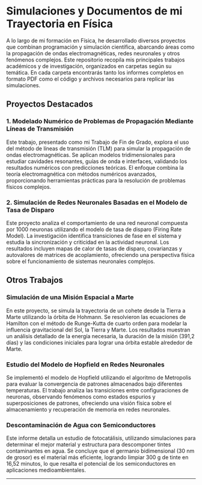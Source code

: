 # Simulaciones y Documentos de mi Trayectoria en Física

A lo largo de mi formación en Física, he desarrollado diversos proyectos que combinan programación y simulación científica, abarcando áreas como la propagación de ondas electromagnéticas, redes neuronales y otros fenómenos complejos. Este repositorio recopila mis principales trabajos académicos y de investigación, organizados en carpetas según su temática. En cada carpeta encontrarás tanto los informes completos en formato PDF como el código y archivos necesarios para replicar las simulaciones.

## Proyectos Destacados

### 1. **Modelado Numérico de Problemas de Propagación Mediante Líneas de Transmisión**
Este trabajo, presentado como mi Trabajo de Fin de Grado, explora el uso del método de líneas de transmisión (TLM) para simular la propagación de ondas electromagnéticas. Se aplican modelos tridimensionales para estudiar cavidades resonantes, guías de onda e interfaces, validando los resultados numéricos con predicciones teóricas. El enfoque combina la teoría electromagnética con métodos numéricos avanzados, proporcionando herramientas prácticas para la resolución de problemas físicos complejos.

### 2. **Simulación de Redes Neuronales Basadas en el Modelo de Tasa de Disparo**
Este proyecto analiza el comportamiento de una red neuronal compuesta por 1000 neuronas utilizando el modelo de tasa de disparo (Firing Rate Model). La investigación identifica transiciones de fase en el sistema y estudia la sincronización y criticidad en la actividad neuronal. Los resultados incluyen mapas de calor de tasas de disparo, covarianzas y autovalores de matrices de acoplamiento, ofreciendo una perspectiva física sobre el funcionamiento de sistemas neuronales complejos.

## Otros Trabajos

### **Simulación de una Misión Espacial a Marte**
En este proyecto, se simula la trayectoria de un cohete desde la Tierra a Marte utilizando la órbita de Hohmann. Se resolvieron las ecuaciones de Hamilton con el método de Runge-Kutta de cuarto orden para modelar la influencia gravitacional del Sol, la Tierra y Marte. Los resultados muestran un análisis detallado de la energía necesaria, la duración de la misión (391,2 días) y las condiciones iniciales para lograr una órbita estable alrededor de Marte.

### **Estudio del Modelo de Hopfield en Redes Neuronales**
Se implementó el modelo de Hopfield utilizando el algoritmo de Metropolis para evaluar la convergencia de patrones almacenados bajo diferentes temperaturas. El trabajo analiza las transiciones entre configuraciones de neuronas, observando fenómenos como estados espurios y superposiciones de patrones, ofreciendo una visión física sobre el almacenamiento y recuperación de memoria en redes neuronales.

### **Descontaminación de Agua con Semiconductores**
Este informe detalla un estudio de fotocatálisis, utilizando simulaciones para determinar el mejor material y estructura para descomponer tintes contaminantes en agua. Se concluye que el germanio bidimensional (30 nm de grosor) es el material más eficiente, logrando limpiar 300 g de tinte en 16,52 minutos, lo que resalta el potencial de los semiconductores en aplicaciones medioambientales.

---
